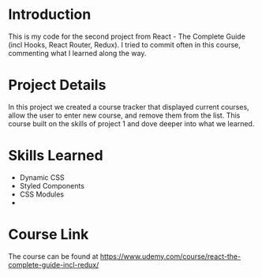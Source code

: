 # Introduction
This is my code for the second project from React - The Complete Guide (incl Hooks, React Router, Redux). 
I tried to commit often in this course, commenting what I learned along the way.

# Project Details
In this project we created a course tracker that displayed current courses, allow the user to enter new course, and remove them from the list.
This course built on the skills of project 1 and dove deeper into what we learned.

# Skills Learned
- Dynamic CSS
- Styled Components
- CSS Modules
-

# Course Link
The course can be found at https://www.udemy.com/course/react-the-complete-guide-incl-redux/
